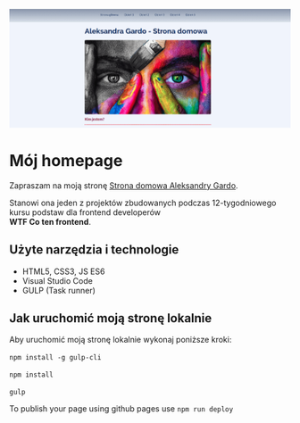 ![Homepage screenshot](github/homepagemin.png)
# Mój homepage

Zapraszam na moją stronę [Strona domowa Aleksandry Gardo](https://atanvarde.github.io/homepage-gulp).  

Stanowi ona jeden z projektów zbudowanych podczas 12-tygodniowego kursu podstaw dla frontend developerów  
**WTF Co ten frontend**.

## Użyte narzędzia i technologie

- HTML5, CSS3, JS ES6
- Visual Studio Code
- GULP (Task runner)

## Jak uruchomić moją stronę lokalnie

Aby uruchomić moją stronę lokalnie wykonaj poniższe kroki:

`npm install -g gulp-cli`

`npm install`

`gulp`

To publish your page using github pages use `npm run deploy`

